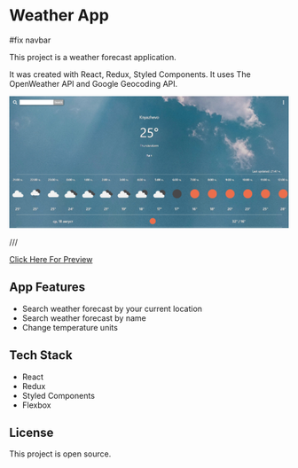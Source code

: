 # Weather App

#fix navbar
 
This project is a weather forecast application.

It was created with React, Redux, Styled Components. It uses The OpenWeather API and Google Geocoding API.

![example-site](https://raw.githubusercontent.com/PeshoBiceps/Weather-app/master/src/weather.jpg)

///

[Click Here For Preview](https://weather-app-bg-2021.web.app/)


## App Features
- Search weather forecast by your current location
- Search weather forecast by name
- Change temperature units

## Tech Stack

- React
- Redux
- Styled Components
- Flexbox


## License

This project is open source.
